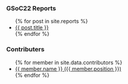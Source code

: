 

### GSoC22 Reports
<ul>
  {% for post in site.reports %}
      <li><a href="{{ post.url | remove_first:'/' }}">{{ post.title }}</a></li>
  {% endfor %}
</ul>


### Contributers
<ul>
  {% for member in site.data.contributors %}
      <li>
        <a target="_blank" href="https://github.com/{{member.github}}">{{ member.name }} ({{ member.position }})</a>
      </li>
  {% endfor %}
</ul>
